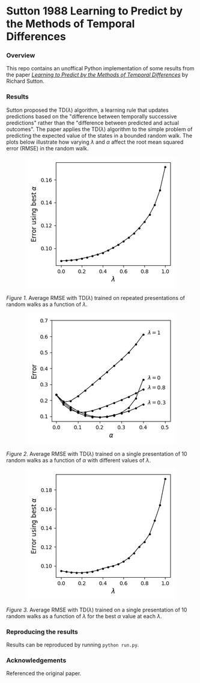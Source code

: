 # Sutton 1988 Learning to Predict by the Methods of Temporal Differences 

### Overview
This repo contains an unoffical Python implementation of some results from the paper [*Learning to Predict by the Methods of Temporal Differences*](http://incompleteideas.net/papers/sutton-88-with-erratum.pdf) by Richard Sutton. 

### Results
Sutton proposed the TD($\lambda$) algorithm, a learning rule that updates predictions based on the "difference between temporally successive predictions" rather than the "difference between predicted and actual outcomes". The paper applies the TD($\lambda$) algorithm to the simple problem of predicting the expected value of the states in a bounded random walk. The plots below illustrate how varying $\lambda$ and $\alpha$ affect the root mean squared error (RMSE) in the random walk.

<p align="center">
<img src="https://github.com/et22/paper-implementations/blob/main/sutton1988_td_lambda/figures/figure3.png" alt="" width="400"/>
</p>

*Figure 1.* Average RMSE with TD($\lambda$) trained on repeated presentations of random walks as a function of $\lambda$.  

<p align="center">
<img src="https://github.com/et22/paper-implementations/blob/main/sutton1988_td_lambda/figures/figure4.png" alt="" width="400"/>
</p>

*Figure 2.* Average RMSE with TD($\lambda$) trained on a single presentation of 10 random walks as a function of $\alpha$ with different values of $\lambda$.   

<p align="center">
<img src="https://github.com/et22/paper-implementations/blob/main/sutton1988_td_lambda/figures/figure5.png" alt="" width="400"/>
</p>

*Figure 3.* Average RMSE with TD($\lambda$) trained on a single presentation of 10 random walks as a function of $\lambda$ for the best $\alpha$ value at each $\lambda$.  

### Reproducing the results 
Results can be reproduced by running `python run.py`.

### Acknowledgements
Referenced the original paper. 